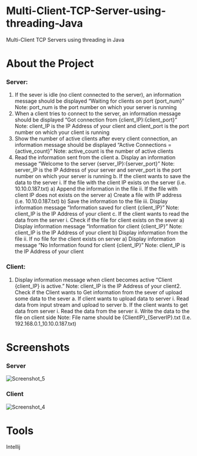 # Multi-Client-TCP-Server-using-threading-Java
Multi-Client TCP Servers using threading in Java

# About the Project
### Server:
1. If the sever is idle (no client connected to the server), an information message should
be displayed “Waiting for clients on port {port_num}”
Note: port_num is the port number on which your server is running
2. When a client tries to connect to the server, an information message should be
displayed “Got connection from {client_IP}:{client_port}”
Note: client_IP is the IP Address of your client and client_port is the port number on
which your client is running
3. Show the number of active clients after every client connection, an information
message should be displayed “Active Connections = {active_count}”
Note: active_count is the number of active clients
4. Read the information sent from the client
a. Display an information message “Welcome to the server
{server_IP}:{server_port}”
Note: server_IP is the IP Address of your server and server_port is the port
number on which your server is running
b. If the client wants to save the data to the server
i. If the file with the client IP exists on the server (i.e. 10.10.0.187.txt)
a) Append the information in the file
ii. If the file with client IP does not exists on the server
a) Create a file with IP address (i.e. 10.10.0.187.txt)
b) Save the information to the file
iii. Display information message “Information saved for client {client_IP}”
Note: client_IP is the IP Address of your client
c. If the client wants to read the data from the server
i. Check if the file for client exists on the sever
a) Display information message “Information for client {client_IP}”
Note: client_IP is the IP Address of your client
b) Display information from the file
ii. If no file for the client exists on server
a) Display information message “No Information found for client
{client_IP}”
Note: client_IP is the IP Address of your client

### Client:
1. Display information message when client becomes active “Client {client_IP} is active.”
Note: client_IP is the IP Address of your client2. Check if the Client wants to Get information from the sever of upload some data to the
sever
a. If client wants to upload data to server
i. Read data from input stream and upload to server
b. If the client wants to get data from server
i. Read the data from the server
ii. Write the data to the file on client side
Note: File name should be {ClientIP}_{ServerIP}.txt (I.e.
192.168.0.1_10.10.0.187.txt)

# Screenshots
### Server
![Screenshot_5](https://user-images.githubusercontent.com/52096838/121371174-ca19f000-c956-11eb-8a3c-740a7a2f0f65.png)

### Client
![Screenshot_4](https://user-images.githubusercontent.com/52096838/121371202-d1d99480-c956-11eb-8c23-796fd6069439.png)

# Tools
Intellij
